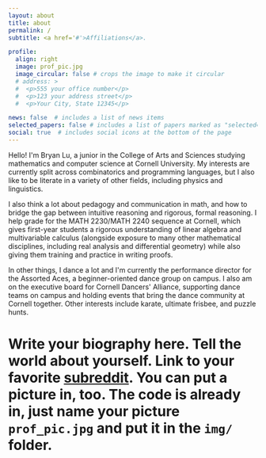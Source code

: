 ```yaml
---
layout: about
title: about
permalink: /
subtitle: <a href='#'>Affiliations</a>. 

profile:
  align: right
  image: prof_pic.jpg
  image_circular: false # crops the image to make it circular
  # address: >
  #  <p>555 your office number</p>
  #  <p>123 your address street</p>
  #  <p>Your City, State 12345</p>

news: false  # includes a list of news items
selected_papers: false # includes a list of papers marked as "selected={true}"
social: true  # includes social icons at the bottom of the page
---
```


Hello! I'm Bryan Lu, a junior in the College of Arts and Sciences studying
mathematics and computer science at Cornell University. My interests are currently 
split across combinatorics and programming languages, but I also like to be
literate in a variety of other fields, including physics and linguistics.  

I also think a lot about pedagogy and communication in math, and how to bridge 
the gap between intuitive reasoning and rigorous, formal reasoning. 
I help grade for the MATH 2230/MATH 2240 sequence at Cornell, which gives
first-year students a rigorous understanding of linear algebra and 
multivariable calculus (alongside exposure to many other mathematical
disciplines, including real analysis and differential geometry) 
while also giving them training and practice in writing proofs. 

In other things, I dance a lot and I'm currently the performance director for the
Assorted Aces, a beginner-oriented dance group on campus. I also am on the
executive board for Cornell Dancers' Alliance, supporting dance teams on campus
and holding events that bring the dance community at Cornell together. Other interests
include karate, ultimate frisbee, and puzzle hunts. 

# Write your biography here. Tell the world about yourself. Link to your favorite [subreddit](http://reddit.com). You can put a picture in, too. The code is already in, just name your picture `prof_pic.jpg` and put it in the `img/` folder.


